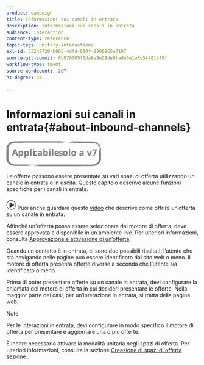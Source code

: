 ```yaml
---
product: campaign
title: Informazioni sui canali in entrata
description: Informazioni sui canali in entrata
audience: interaction
content-type: reference
topic-tags: unitary-interactions
exl-id: 33247728-b865-4dfd-814f-2900965a7187
source-git-commit: 8b970705f0da6a9e09de9fadb3e1a8c5f4814f9f
workflow-type: tm+mt
source-wordcount: '207'
ht-degree: 4%

---
```


# Informazioni sui canali in entrata{#about-inbound-channels}

![](../../assets/v7-only.svg)

Le offerte possono essere presentate su vari spazi di offerta utilizzando un canale in entrata o in uscita. Questo capitolo descrive alcune funzioni specifiche per i canali in entrata.

![](assets/do-not-localize/how-to-video.png) Puoi anche guardare questo [video](https://helpx.adobe.com/campaign/classic/how-to/deliver-an-offer-on-inbound-channel-in-acv6.html) che descrive come offrire un’offerta su un canale in entrata.

Affinché un&#39;offerta possa essere selezionata dal motore di offerta, deve essere approvata e disponibile in un ambiente live. Per ulteriori informazioni, consulta [Approvazione e attivazione di un’offerta](../../interaction/using/approving-and-activating-an-offer.md).

Quando un contatto è in entrata, ci sono due possibili risultati: l’utente che sta navigando nelle pagine può essere identificato dal sito web o meno. Il motore di offerta presenta offerte diverse a seconda che l’utente sia identificato o meno.

Prima di poter presentare offerte su un canale in entrata, devi configurare la chiamata del motore di offerta in cui desideri presentare le offerte. Nella maggior parte dei casi, per un’interazione in entrata, si tratta della pagina web.

>[!NOTE]
>
>Per le interazioni in entrata, devi configurare in modo specifico il motore di offerta per presentare e aggiornare una o più offerte.
>
>È inoltre necessario attivare la modalità unitaria negli spazi di offerta. Per ulteriori informazioni, consulta la sezione [Creazione di spazi di offerta](../../interaction/using/creating-offer-spaces.md) sezione .
